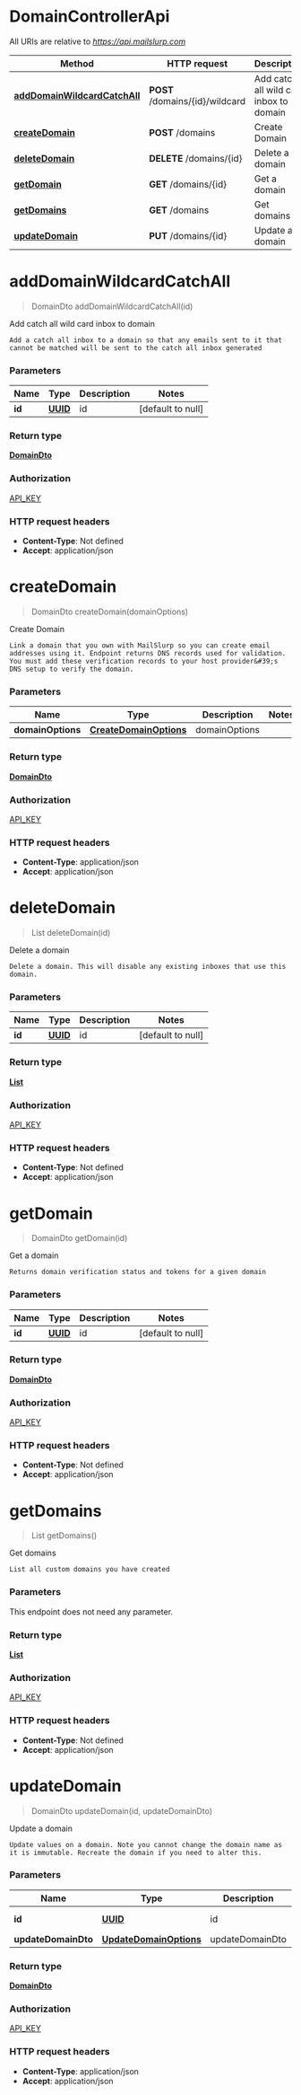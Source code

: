 # DomainControllerApi

All URIs are relative to *https://api.mailslurp.com*

Method | HTTP request | Description
------------- | ------------- | -------------
[**addDomainWildcardCatchAll**](DomainControllerApi#addDomainWildcardCatchAll) | **POST** /domains/{id}/wildcard | Add catch all wild card inbox to domain
[**createDomain**](DomainControllerApi#createDomain) | **POST** /domains | Create Domain
[**deleteDomain**](DomainControllerApi#deleteDomain) | **DELETE** /domains/{id} | Delete a domain
[**getDomain**](DomainControllerApi#getDomain) | **GET** /domains/{id} | Get a domain
[**getDomains**](DomainControllerApi#getDomains) | **GET** /domains | Get domains
[**updateDomain**](DomainControllerApi#updateDomain) | **PUT** /domains/{id} | Update a domain


<a name="addDomainWildcardCatchAll"></a>
# **addDomainWildcardCatchAll**
> DomainDto addDomainWildcardCatchAll(id)

Add catch all wild card inbox to domain

    Add a catch all inbox to a domain so that any emails sent to it that cannot be matched will be sent to the catch all inbox generated

### Parameters

Name | Type | Description  | Notes
------------- | ------------- | ------------- | -------------
 **id** | [**UUID**](../Models/)| id | [default to null]

### Return type

[**DomainDto**](../Models/DomainDto)

### Authorization

[API_KEY](../README#API_KEY)

### HTTP request headers

- **Content-Type**: Not defined
- **Accept**: application/json

<a name="createDomain"></a>
# **createDomain**
> DomainDto createDomain(domainOptions)

Create Domain

    Link a domain that you own with MailSlurp so you can create email addresses using it. Endpoint returns DNS records used for validation. You must add these verification records to your host provider&#39;s DNS setup to verify the domain.

### Parameters

Name | Type | Description  | Notes
------------- | ------------- | ------------- | -------------
 **domainOptions** | [**CreateDomainOptions**](../Models/CreateDomainOptions)| domainOptions |

### Return type

[**DomainDto**](../Models/DomainDto)

### Authorization

[API_KEY](../README#API_KEY)

### HTTP request headers

- **Content-Type**: application/json
- **Accept**: application/json

<a name="deleteDomain"></a>
# **deleteDomain**
> List deleteDomain(id)

Delete a domain

    Delete a domain. This will disable any existing inboxes that use this domain.

### Parameters

Name | Type | Description  | Notes
------------- | ------------- | ------------- | -------------
 **id** | [**UUID**](../Models/)| id | [default to null]

### Return type

[**List**](../Models/string)

### Authorization

[API_KEY](../README#API_KEY)

### HTTP request headers

- **Content-Type**: Not defined
- **Accept**: application/json

<a name="getDomain"></a>
# **getDomain**
> DomainDto getDomain(id)

Get a domain

    Returns domain verification status and tokens for a given domain

### Parameters

Name | Type | Description  | Notes
------------- | ------------- | ------------- | -------------
 **id** | [**UUID**](../Models/)| id | [default to null]

### Return type

[**DomainDto**](../Models/DomainDto)

### Authorization

[API_KEY](../README#API_KEY)

### HTTP request headers

- **Content-Type**: Not defined
- **Accept**: application/json

<a name="getDomains"></a>
# **getDomains**
> List getDomains()

Get domains

    List all custom domains you have created

### Parameters
This endpoint does not need any parameter.

### Return type

[**List**](../Models/DomainPreview)

### Authorization

[API_KEY](../README#API_KEY)

### HTTP request headers

- **Content-Type**: Not defined
- **Accept**: application/json

<a name="updateDomain"></a>
# **updateDomain**
> DomainDto updateDomain(id, updateDomainDto)

Update a domain

    Update values on a domain. Note you cannot change the domain name as it is immutable. Recreate the domain if you need to alter this.

### Parameters

Name | Type | Description  | Notes
------------- | ------------- | ------------- | -------------
 **id** | [**UUID**](../Models/)| id | [default to null]
 **updateDomainDto** | [**UpdateDomainOptions**](../Models/UpdateDomainOptions)| updateDomainDto |

### Return type

[**DomainDto**](../Models/DomainDto)

### Authorization

[API_KEY](../README#API_KEY)

### HTTP request headers

- **Content-Type**: application/json
- **Accept**: application/json

